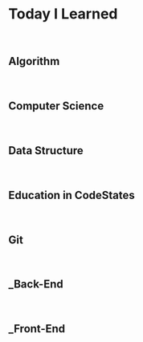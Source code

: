 <p><h1>Today I Learned</h1></p>

<br/>

Algorithm
---------

<br />

Computer Science
----------------

<br />

Data Structure
--------------

<br/>

Education in CodeStates
-----------------------

<br/>

Git
---

<br/>

_Back-End
---------

<br/>

_Front-End
---------

<br/>
